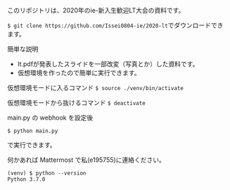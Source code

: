 
このリポジトリは、2020年のie-新入生歓迎LT大会の資料です。

`$ git clone https://github.com/Issei0804-ie/2020-lt`でダウンロードできます。


簡単な説明
- lt.pdfが発表したスライドを一部改変（写真とか）した資料です。
- 仮想環境を作ったので簡単に実行できます。

仮想環境モードに入るコマンド
` $ source ./venv/bin/activate `

仮想環境モードから抜けるコマンド
`$ deactivate`

main.py の webhook を設定後

```
$ python main.py 
```

で実行できます。

何かあれば Mattermost で私(e195755)に連絡ください。

```buildoutcfg
(venv) $ python --version
Python 3.7.0
```
